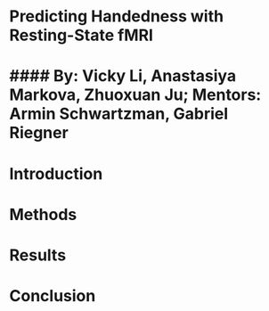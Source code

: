 <h1>Predicting Handedness with Resting-State fMRI<h1>
#### By: Vicky Li, Anastasiya Markova, Zhuoxuan Ju; Mentors: Armin Schwartzman, Gabriel Riegner


# Introduction

# Methods

# Results 

# Conclusion
